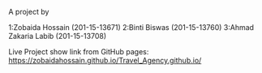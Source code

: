A project by 

1:Zobaida Hossain (201-15-13671)
2:Binti Biswas (201-15-13760)
3:Ahmad Zakaria Labib (201-15-13708) 

Live Project show link from GitHub pages: https://zobaidahossain.github.io/Travel_Agency.github.io/
